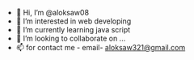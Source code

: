 - 👋 Hi, I’m @aloksaw08
- 👀 I’m interested in web developing
- 🌱 I’m currently learning java script
- 💞️ I’m looking to collaborate on ...
- 📫 for contact me - email- aloksaw321@gmail.com


<!---
aloksaw08/aloksaw08 is a ✨ special ✨ repository because its `README.md` (this file) appears on your GitHub profile.
You can click the Preview link to take a look at your changes.
--->
